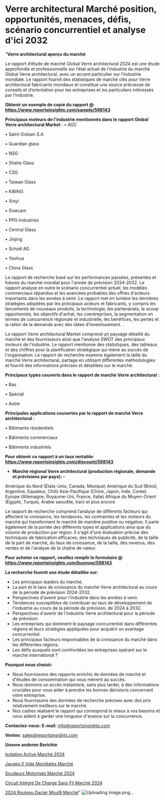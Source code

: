 # Verre architectural Marché position, opportunités, menaces, défis, scénario concurrentiel et analyse d'ici 2032

"<strong>Verre architectural aperçu du marché</strong>

Le rapport d’étude de marché Global Verre architectural 2024 est une étude approfondie et professionnelle sur l’état actuel de l’industrie du marché Global Verre architectural, avec un accent particulier sur l’industrie mondiale. Le rapport fournit des statistiques de marché clés pour Verre architectural fabricants mondiaux et constitue une source précieuse de conseils et d’orientation pour les entreprises et les particuliers intéressés par l’industrie.

<strong>Obtenir un exemple de copie du rapport @ <a href=https://www.reportsinsights.com/sample/598143>https://www.reportsinsights.com/sample/598143</a></strong>

<strong>Principaux moteurs de l'industrie mentionnés dans le rapport Global Verre architectural Market</strong> :
• AGC

• Saint-Gobain S.A

• Guardian glass

• NSG

• Shahe Glass

• CSG

• Taiwan Glass

• KIBING

• Xinyi

• Sisecam

• PPG Industries

• Central Glass

• Jinjing

• Schott AG

• Yaohua

• China Glass

Le rapport de recherche basé sur les performances passées, présentes et futures du marché mondial pour l'année de prévision 2024-2032. Le rapport analyse en outre le scénario concurrentiel actuel, les modèles commerciaux répandus et les avancées probables des offres d'acteurs importants dans les années à venir. Le rapport met en lumière les dernières stratégies adoptées par les principaux acteurs et fabricants, y compris les lancements de nouveaux produits, la technologie, les partenariats, le scoop opportuniste, les objectifs d'achat, les coentreprises, la segmentation en termes de concurrence régionale et industrielle, les bénéfices, les pertes et la ration de la demande avec des idées d'investissement. .

Le rapport Verre architectural Market comprend un paysage détaillé du marché et des fournisseurs ainsi que l'analyse SWOT des principaux moteurs de l'industrie. Le rapport mentionne des statistiques, des tableaux et des chiffres pour la planification stratégique qui mène au succès de l'organisation. Le rapport de recherche examine également la taille du marché Verre architectural, partage en utilisant différentes méthodologies et fournit des informations précises et détaillées sur le marché.

<strong>Principaux types couverts dans le rapport de marché Verre architectural :</strong>

• Bas

• Spécial

• Autre

<strong>Principales applications couvertes par le rapport de marché Verre architectural :</strong>

• Bâtiments résidentiels

• Bâtiments commerciaux

• Bâtiments industriels

<strong>Pour obtenir ce rapport à un taux rentable: <a href=https://www.reportsinsights.com/discount/598143>https://www.reportsinsights.com/discount/598143</a></strong>
<ul>
  <li><strong>Marché régional Verre architectural (production régionale, demande et prévisions par pays): -</strong></li>
</ul>
Amérique du Nord (États-Unis, Canada, Mexique)
Amérique du Sud (Brésil, Argentine, Equateur, Chili)
Asie-Pacifique (Chine, Japon, Inde, Corée)
Europe (Allemagne, Royaume-Uni, France, Italie)
Afrique du Moyen-Orient (Égypte, Turquie, Arabie saoudite, Iran) et plus encore.

Le rapport de recherche comprend l’analyse de différents facteurs qui affectent la croissance, les tendances, les contraintes et les moteurs du marché qui transforment le marché de manière positive ou négative. Il parle également de la portée des différents types et applications ainsi que du volume de production par région. Il s'agit d'une évaluation précise des techniques de fabrication efficaces, des techniques de publicité, de la taille de la part de marché, du taux de croissance, de la taille, des revenus, des ventes et de l'analyse de la chaîne de valeur.

<strong>Pour acheter ce rapport, veuillez remplir le formulaire @   <a href=https://www.reportsinsights.com/buynow/598143>https://www.reportsinsights.com/buynow/598143</a></strong>

<strong>La recherche fournit une étude détaillée sur:</strong>
<ul>
  <li>Les principaux leaders du marché.</li>
  <li>La part et le taux de croissance du marché Verre architectural au cours de la période de prévision 2024-2032.</li>
  <li>Perspectives d'avenir pour l'industrie dans les années à venir.</li>
  <li>Tendances susceptibles de contribuer au taux de développement de l'industrie au cours de la période de prévision, de 2024 à 2032.</li>
  <li>Perspectives d'avenir de l'industrie Verre architectural pour la période de prévision.</li>
  <li>Les entreprises qui dominent le paysage concurrentiel dans différentes régions et leurs stratégies appliquées pour acquérir un avantage concurrentiel.</li>
  <li>Les principaux facteurs responsables de la croissance du marché dans les différentes régions.</li>
  <li>Les défis auxquels sont confrontées les entreprises opérant sur le marché international ?</li>
</ul>
<strong>Pourquoi nous choisir:</strong>
<ul>
  <li>Nous fournissons des rapports enrichis de données de marché et d'études de consommation qui vous mènent au succès.</li>
  <li>Nous donnons un accès instantané, sans plus tarder, à des informations cruciales pour vous aider à prendre les bonnes décisions concernant votre entreprise.</li>
  <li>Nous fournissons des données de recherche précises avec des prix relativement meilleurs sur le marché.</li>
  <li>Nos cadres réalisent le rapport qui correspond le mieux à vos besoins et vous aident à garder une longueur d'avance sur la concurrence.</li>
</ul>
<strong>Contactez-nous:
</strong><strong>E-mail:</strong> <a href=mailto:info@reportsinsights.com>info@reportsinsights.com</a>

<strong>Ventes</strong>: <a href=mailto:sales@reportsinsights.com>sales@reportsinsights.com</a>

<strong>Unsere anderen Berichte</strong>

<a href=https://www.linkedin.com/pulse/isolation-active-marché-lavenir-de-la-concurrence-fdetc/>Isolation Active Marché 2024</a>

<a href=https://www.linkedin.com/pulse/jauges-%C3%A0-vide-mondiales-march%C3%A9-analyse-vzqvc/>Jauges 0 Vide Mondiales Marché</a>

<a href=https://www.linkedin.com/pulse/soudeurs-motorisés-marché-progrès-technologiques-myruc/>Soudeurs Motorisés Marché 2024</a>

<a href=https://www.linkedin.com/pulse/circuit-intégré-de-charge-sans-fil-marchétendances-fmbrc/>Circuit Intégré De Charge Sans Fil Marché 2024</a>

<a href=https://www.linkedin.com/pulse/2024-rouleau-dacier-moul%C3%A9-march%C3%A9-analyse-et-tendances-fvurc/>2024 Rouleau Dacier Moul9 Marché</a>"
![Uploading image.png…]()

